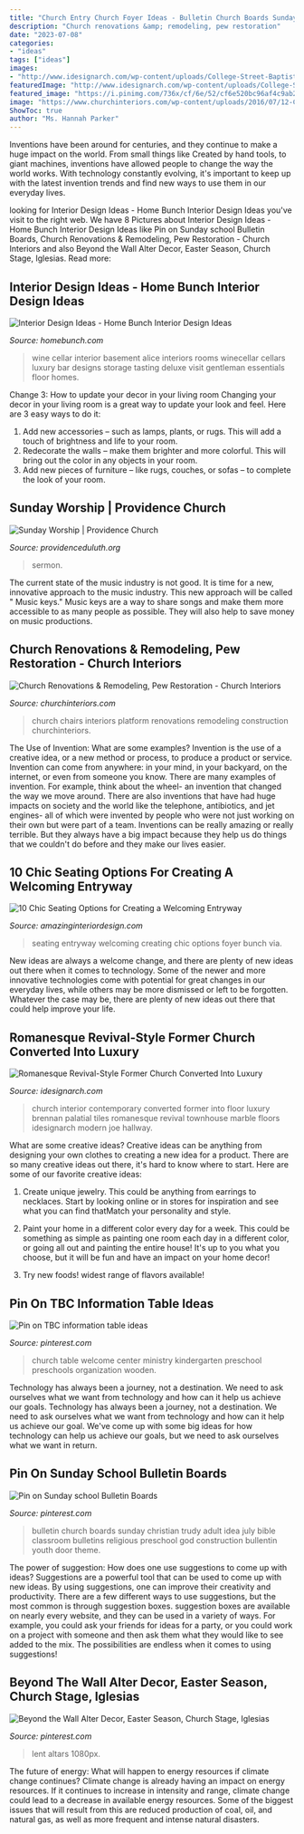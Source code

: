 ```yaml
---
title: "Church Entry Church Foyer Ideas - Bulletin Church Boards Sunday Christian Trudy Adult Idea July Bible Classroom Bulletins Religious Preschool God Construction Bullentin Youth Door Theme"
description: "Church renovations &amp; remodeling, pew restoration"
date: "2023-07-08"
categories:
- "ideas"
tags: ["ideas"]
images:
- "http://www.idesignarch.com/wp-content/uploads/College-Street-Baptist-Church-Conversion_2.jpg"
featuredImage: "http://www.idesignarch.com/wp-content/uploads/College-Street-Baptist-Church-Conversion_2.jpg"
featured_image: "https://i.pinimg.com/736x/cf/6e/52/cf6e520bc96af4c9ab25174156c8e243.jpg"
image: "https://www.churchinteriors.com/wp-content/uploads/2016/07/12-Church-Chairs-e1474311720223.jpg"
ShowToc: true
author: "Ms. Hannah Parker"
---
```



Inventions have been around for centuries, and they continue to make a huge impact on the world. From small things like Created by hand tools, to giant machines, inventions have allowed people to change the way the world works. With technology constantly evolving, it's important to keep up with the latest invention trends and find new ways to use them in our everyday lives.

	

		
looking for Interior Design Ideas - Home Bunch Interior Design Ideas you've visit to the right web. We have 8 Pictures about Interior Design Ideas - Home Bunch Interior Design Ideas like Pin on Sunday school Bulletin Boards, Church Renovations &amp; Remodeling, Pew Restoration - Church Interiors and also Beyond the Wall Alter Decor, Easter Season, Church Stage, Iglesias. Read more:
		
    
## Interior Design Ideas - Home Bunch Interior Design Ideas

<img loading=lazy src="http://www.homebunch.com/wp-content/uploads/Wine-Cellar.-Wine-Cellar-Ideas.-Wine-Cellar-Ideas.-WineCellar-WineCellarIdeas-WineCellarDesign-Alice-Black-Interiors..jpg" onerror="this.onerror=null;this.src='https://tse1.mm.bing.net/th?id=OIP.bQOqTO6kKzqYiyds0e-O0wHaK7&amp;pid=15.1';" alt="Interior Design Ideas - Home Bunch Interior Design Ideas">

_Source: homebunch.com_

>wine cellar interior basement alice interiors rooms winecellar cellars luxury bar designs storage tasting deluxe visit gentleman essentials floor homes. 

	

Change 3: How to update your decor in your living room
Changing your decor in your living room is a great way to update your look and feel. Here are 3 easy ways to do it: 
1. Add new accessories – such as lamps, plants, or rugs. This will add a touch of brightness and life to your room. 
2. Redecorate the walls – make them brighter and more colorful. This will bring out the color in any objects in your room. 
3. Add new pieces of furniture – like rugs, couches, or sofas – to complete the look of your room.

    
## Sunday Worship | Providence Church

<img loading=lazy src="https://providenceduluth.org/wp-content/uploads/2021/06/Lets-Worship-The-Lord-005a.jpg" onerror="this.onerror=null;this.src='https://tse2.mm.bing.net/th?id=OIP.Psvo-d8eKXc9v5xy3BtmZAHaEK&amp;pid=15.1';" alt="Sunday Worship | Providence Church">

_Source: providenceduluth.org_

>sermon. 

	

The current state of the music industry is not good. It is time for a new, innovative approach to the music industry. This new approach will be called " Music keys." Music keys are a way to share songs and make them more accessible to as many people as possible. They will also help to save money on music productions.

    
## Church Renovations &amp; Remodeling, Pew Restoration - Church Interiors

<img loading=lazy src="https://www.churchinteriors.com/wp-content/uploads/2016/07/12-Church-Chairs-e1474311720223.jpg" onerror="this.onerror=null;this.src='https://tse4.mm.bing.net/th?id=OIP.ZM80QwFZNbkM61ejyPN8rgHaDl&amp;pid=15.1';" alt="Church Renovations &amp; Remodeling, Pew Restoration - Church Interiors">

_Source: churchinteriors.com_

>church chairs interiors platform renovations remodeling construction churchinteriors. 

	

The Use of Invention: What are some examples?
Invention is the use of a creative idea, or a new method or process, to produce a product or service. Invention can come from anywhere: in your mind, in your backyard, on the internet, or even from someone you know. 
There are many examples of invention. For example, think about the wheel- an invention that changed the way we move around. There are also inventions that have had huge impacts on society and the world like the telephone, antibiotics, and jet engines- all of which were invented by people who were not just working on their own but were part of a team. 
Inventions can be really amazing or really terrible. But they always have a big impact because they help us do things that we couldn't do before and they make our lives easier.

    
## 10 Chic Seating Options For Creating A Welcoming Entryway

<img loading=lazy src="http://www.amazinginteriordesign.com/wp-content/uploads/2016/07/10-chic-seating-options-for-creating-a-welcoming-entryway-10.jpg" onerror="this.onerror=null;this.src='https://tse1.mm.bing.net/th?id=OIP.lIYNZ4Vf-rF8hD_s7Sjg9gHaJ6&amp;pid=15.1';" alt="10 Chic Seating Options for Creating a Welcoming Entryway">

_Source: amazinginteriordesign.com_

>seating entryway welcoming creating chic options foyer bunch via. 

	

New ideas are always a welcome change, and there are plenty of new ideas out there when it comes to technology. Some of the newer and more innovative technologies come with potential for great changes in our everyday lives, while others may be more dismissed or left to be forgotten. Whatever the case may be, there are plenty of new ideas out there that could help improve your life.

    
## Romanesque Revival-Style Former Church Converted Into Luxury

<img loading=lazy src="http://www.idesignarch.com/wp-content/uploads/College-Street-Baptist-Church-Conversion_2.jpg" onerror="this.onerror=null;this.src='https://tse1.mm.bing.net/th?id=OIP.tVrVCeK0hb5Tz1n8RALJlgHaLH&amp;pid=15.1';" alt="Romanesque Revival-Style Former Church Converted Into Luxury">

_Source: idesignarch.com_

>church interior contemporary converted former into floor luxury brennan palatial tiles romanesque revival townhouse marble floors idesignarch modern joe hallway. 

	

What are some creative ideas?
Creative ideas can be anything from designing your own clothes to creating a new idea for a product. There are so many creative ideas out there, it's hard to know where to start. Here are some of our favorite creative ideas:
1. Create unique jewelry. This could be anything from earrings to necklaces. Start by looking online or in stores for inspiration and see what you can find thatMatch your personality and style.

2. Paint your home in a different color every day for a week. This could be something as simple as painting one room each day in a different color, or going all out and painting the entire house! It's up to you what you choose, but it will be fun and have an impact on your home decor!

3. Try new foods! widest range of flavors available!

    
## Pin On TBC Information Table Ideas

<img loading=lazy src="https://i.pinimg.com/originals/96/0b/77/960b77edc6aae66cf62f23a6dedaecbb.jpg" onerror="this.onerror=null;this.src='https://tse4.mm.bing.net/th?id=OIP.06xywAEdw2F2CpyLwXi94QHaJ4&amp;pid=15.1';" alt="Pin on TBC information table ideas">

_Source: pinterest.com_

>church table welcome center ministry kindergarten preschool preschools organization wooden. 

	

Technology has always been a journey, not a destination. We need to ask ourselves what we want from technology and how can it help us achieve our goals.
Technology has always been a journey, not a destination. We need to ask ourselves what we want from technology and how can it help us achieve our goal. We've come up with some big ideas for how technology can help us achieve our goals, but we need to ask ourselves what we want in return.

    
## Pin On Sunday School Bulletin Boards

<img loading=lazy src="https://i.pinimg.com/736x/62/fc/91/62fc917e9ed7d8c459e521b58a996c49--art-bulletin-boards-church-bulletin-boards-for-kids.jpg" onerror="this.onerror=null;this.src='https://tse3.mm.bing.net/th?id=OIP.mP9IYHxGuq19unTqbUOIRAHaJ4&amp;pid=15.1';" alt="Pin on Sunday school Bulletin Boards">

_Source: pinterest.com_

>bulletin church boards sunday christian trudy adult idea july bible classroom bulletins religious preschool god construction bullentin youth door theme. 

	

The power of suggestion: How does one use suggestions to come up with ideas?
Suggestions are a powerful tool that can be used to come up with new ideas. By using suggestions, one can improve their creativity and productivity. There are a few different ways to use suggestions, but the most common is through suggestion boxes. suggestion boxes are available on nearly every website, and they can be used in a variety of ways. For example, you could ask your friends for ideas for a party, or you could work on a project with someone and then ask them what they would like to see added to the mix. The possibilities are endless when it comes to using suggestions!

    
## Beyond The Wall Alter Decor, Easter Season, Church Stage, Iglesias

<img loading=lazy src="https://i.pinimg.com/736x/cf/6e/52/cf6e520bc96af4c9ab25174156c8e243.jpg" onerror="this.onerror=null;this.src='https://tse3.mm.bing.net/th?id=OIP.HhB0ILao1KWHCm-650PTdAHaJ3&amp;pid=15.1';" alt="Beyond the Wall Alter Decor, Easter Season, Church Stage, Iglesias">

_Source: pinterest.com_

>lent altars 1080px. 

	

The future of energy: What will happen to energy resources if climate change continues?
Climate change is already having an impact on energy resources. If it continues to increase in intensity and range, climate change could lead to a decrease in available energy resources. Some of the biggest issues that will result from this are reduced production of coal, oil, and natural gas, as well as more frequent and intense natural disasters.

